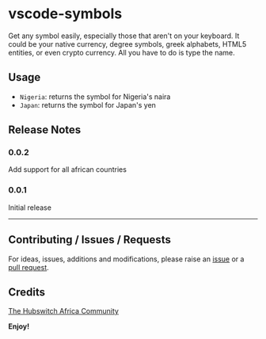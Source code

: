 # vscode-symbols

Get any symbol easily, especially those that aren't on your keyboard. It could be your native currency, degree symbols, greek alphabets, HTML5 entities, or even crypto currency. All you have to do is type the name.

## Usage

* `Nigeria`: returns the symbol for Nigeria's naira
* `Japan`: returns the symbol for Japan's yen

## Release Notes

### 0.0.2

Add support for all african countries

### 0.0.1

Initial release

-----------------------------------------------------------------------------------------------------------

## Contributing / Issues / Requests
For ideas, issues, additions and modifications, please raise an [issue](https://github.com/hubswitch-africa/vscode-symbols/issues) or a [pull request](https://github.com/hubswitch-africa/vscode-symbols/pulls).

## Credits
[The Hubswitch Africa Community](https://github.com/hubswitch-africa)

**Enjoy!**
